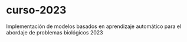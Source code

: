 # curso-2023
Implementación de modelos basados en aprendizaje automático para el abordaje de problemas biológicos 2023

